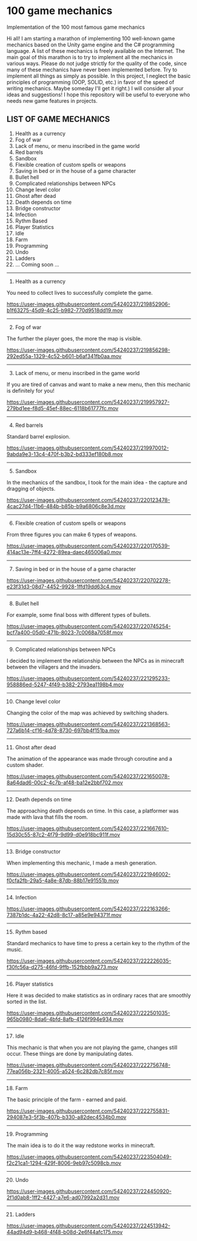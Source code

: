 # 100 game mechanics
Implementation of the 100 most famous game mechanics

Hi all! I am starting a marathon of implementing 100 well-known game mechanics based on the Unity game engine and the C# programming language.
A list of these mechanics is freely available on the Internet. The main goal of this marathon is to try to implement all the mechanics in various ways.
Please do not judge strictly for the quality of the code, since many of these mechanics have never been implemented before. Try to implement all things as simply as possible.
In this project, I neglect the basic principles of programming (OOP, SOLID, etc.) in favor of the speed of writing mechanics. Maybe someday I'll get it right.)
I will consider all your ideas and suggestions!
I hope this repository will be useful to everyone who needs new game features in projects.

LIST OF GAME MECHANICS 
----------------------------------------------------------------------

1. Health as a currency
2. Fog of war
3. Lack of menu, or menu inscribed in the game world
4. Red barrels
5. Sandbox
6. Flexible creation of custom spells or weapons
7. Saving in bed or in the house of a game character
8. Bullet hell
9. Complicated relationships between NPCs
10. Change level color
11. Ghost after dead
12. Death depends on time
13. Bridge constructor
14. Infection
15. Rythm Based
16. Player Statistics
17. Idle
18. Farm
19. Programming
20. Undo
21. Ladders
21. ... Coming soon ...



----------------------------------------------------------------------
1. Health as a currency

You need to collect lives to successfully complete the game.

https://user-images.githubusercontent.com/54240237/219852906-b1f63275-45d9-4c25-b982-770d9518dd19.mov

---

2. Fog of war

The further the player goes, the more the map is visible.

https://user-images.githubusercontent.com/54240237/219856298-292ed55a-1329-4c52-b601-b6af341fb0aa.mov

---

3. Lack of menu, or menu inscribed in the game world

If you are tired of canvas and want to make a new menu, then this mechanic is definitely for you!

https://user-images.githubusercontent.com/54240237/219957927-279bd1ee-f8d5-45ef-88ec-6118b61777fc.mov

---

4. Red barrels

Standard barrel explosion.

https://user-images.githubusercontent.com/54240237/219970012-9abda9e3-13c4-470f-b3b2-bd333ef180b8.mov

---

5. Sandbox

In the mechanics of the sandbox, I took for the main idea - the capture and dragging of objects. 

https://user-images.githubusercontent.com/54240237/220123478-4cac27d4-11b6-484b-b85b-b9a6806c8e3d.mov

---

6. Flexible creation of custom spells or weapons

From three figures you can make 6 types of weapons.

https://user-images.githubusercontent.com/54240237/220170539-414ac13e-7ff4-4272-89ea-daec465006a0.mov


---

7. Saving in bed or in the house of a game character

https://user-images.githubusercontent.com/54240237/220702278-e23f31d3-08d7-4452-9928-1ffd19dd63c4.mov

---

8. Bullet hell

For example, some final boss with different types of bullets.

https://user-images.githubusercontent.com/54240237/220745254-bcf7a400-05d0-471b-8023-7c0068a7058f.mov

---

9. Complicated relationships between NPCs

I decided to implement the relationship between the NPCs as in minecraft between the villagers and the invaders.

https://user-images.githubusercontent.com/54240237/221295233-958886ed-5247-4f49-b382-2793ea1198b4.mov

---

10. Change level color

Changing the color of the map was achieved by switching shaders.

https://user-images.githubusercontent.com/54240237/221368563-727a6b14-cf16-4d78-8730-697bb4f151ba.mov

---

11. Ghost after dead

The animation of the appearance was made through coroutine and a custom shader.

https://user-images.githubusercontent.com/54240237/221650078-8a64dad6-00c2-4c7b-af48-ba12e2bbf702.mov

---

12. Death depends on time

The approaching death depends on time. In this case, a platformer was made with lava that fills the room.

https://user-images.githubusercontent.com/54240237/221667610-15d30c55-87c2-4f79-9d99-d0e918bc911f.mov

---

13. Bridge constructor

When implementing this mechanic, I made a mesh generation.

https://user-images.githubusercontent.com/54240237/221946002-f0cfa2fb-29a5-4a8e-87db-88b17e91551b.mov

---

14. Infection

https://user-images.githubusercontent.com/54240237/222163266-7387b1dc-4a22-42d8-8c17-a85e9e94371f.mov

---

15. Rythm based

Standard mechanics to have time to press a certain key to the rhythm of the music.

https://user-images.githubusercontent.com/54240237/222226035-f30fc56a-d275-46fd-9ffb-152fbbb9a273.mov

---

16. Player statistics

Here it was decided to make statistics as in ordinary races that are smoothly sorted in the list.

https://user-images.githubusercontent.com/54240237/222501035-965b0980-8da6-4bfd-8afb-4126f994e934.mov

---

17. Idle

This mechanic is that when you are not playing the game, changes still occur. These things are done by manipulating dates.

https://user-images.githubusercontent.com/54240237/222756748-77ea056b-2321-4005-a524-6c282db7c85f.mov

---

18. Farm

The basic principle of the farm - earned and paid.

https://user-images.githubusercontent.com/54240237/222755831-294087e3-5f3b-407b-b330-a82dec4534b0.mov

---

19. Programming

The main idea is to do it the way redstone works in minecraft.

https://user-images.githubusercontent.com/54240237/223504049-f2c21ca1-1294-429f-8006-9eb97c5098cb.mov

---

20. Undo 

https://user-images.githubusercontent.com/54240237/224450920-2f1d0ab8-1ff2-4427-a7e6-ad07992a2d31.mov

---

21. Ladders

https://user-images.githubusercontent.com/54240237/224513942-44ad94d9-b468-4f48-b08d-2e6f44afc175.mov














